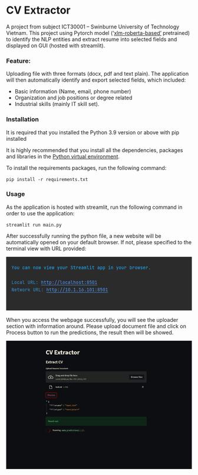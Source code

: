 ﻿# **CV Extractor**

A project from subject ICT30001 – Swinburne University of Technology Vietnam. This project using Pytorch model (‘[xlm-roberta-based’](https://huggingface.co/xlm-roberta-base) pretrained) to identify the NLP entities and extract resume into selected fields and displayed on GUI (hosted with streamlit). 
### **Feature:**
Uploading file with three formats (docx, pdf and text plain). The application will then automatically identify and export selected fields, which included:

- Basic information (Name, email, phone number)
- Organization and job positions or degree related
- Industrial skills (mainly IT skill set).
### **Installation**
It is required that you installed the Python 3.9 version or above with pip installed

It is highly recommended that you install all the dependencies, packages and libraries in the [Python virtual environment](https://docs.python.org/3/library/venv.html).

To install the requirements packages, run the following command:

```pip
pip install -r requirements.txt
```

### **Usage**
As the application is hosted with streamlit, run the following command in order to use the application:

```pip
streamlit run main.py
```

After successfully running the python file, a new website will be automatically opened on your default browser. If not, please specified to the terminal view with URL provided:

![img.png](res/material/img.png)

When you access the webpage successfully, you will see the uploader section with information around. Please upload document file and click on Process button to run the predictions, the result then will be showed.

![img_1.png](res/material/img_1.png)